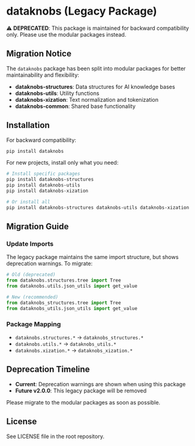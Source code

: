 # dataknobs (Legacy Package)

⚠️ **DEPRECATED**: This package is maintained for backward compatibility only. Please use the modular packages instead.

## Migration Notice

The `dataknobs` package has been split into modular packages for better maintainability and flexibility:

- **dataknobs-structures**: Data structures for AI knowledge bases
- **dataknobs-utils**: Utility functions
- **dataknobs-xization**: Text normalization and tokenization
- **dataknobs-common**: Shared base functionality

## Installation

For backward compatibility:
```bash
pip install dataknobs
```

For new projects, install only what you need:
```bash
# Install specific packages
pip install dataknobs-structures
pip install dataknobs-utils
pip install dataknobs-xization

# Or install all
pip install dataknobs-structures dataknobs-utils dataknobs-xization
```

## Migration Guide

### Update Imports

The legacy package maintains the same import structure, but shows deprecation warnings. To migrate:

```python
# Old (deprecated)
from dataknobs.structures.tree import Tree
from dataknobs.utils.json_utils import get_value

# New (recommended)
from dataknobs_structures.tree import Tree
from dataknobs_utils.json_utils import get_value
```

### Package Mapping

- `dataknobs.structures.*` → `dataknobs_structures.*`
- `dataknobs.utils.*` → `dataknobs_utils.*`
- `dataknobs.xization.*` → `dataknobs_xization.*`

## Deprecation Timeline

- **Current**: Deprecation warnings are shown when using this package
- **Future v2.0.0**: This legacy package will be removed

Please migrate to the modular packages as soon as possible.

## License

See LICENSE file in the root repository.
